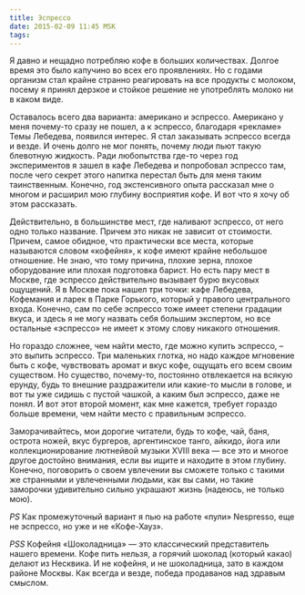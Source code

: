 ```yaml
---
title: Эспреcсо
date: 2015-02-09 11:45 MSK
tags:
---
```


Я давно и нещадно потребляю кофе в больших количествах. Долгое время это было капучино во всех его проявлениях. Но с
годами организм стал крайне странно реагировать на все продукты с молоком, посему я принял дерзкое и стойкое решение не
употреблять молоко ни в каком виде.

Оставалось всего два варианта: американо и эспрессо. Американо у меня почему-то сразу не пошел, а к эспрессо, благодаря
«рекламе» Темы Лебедева, появился интерес. Я стал заказывать эспрессо всегда и везде. И очень долго не мог понять,
почему люди пьют такую блевотную жидкость. Ради любопытства где-то через год экспериментов я зашел в кафе Лебедева и
попробовал эспрессо там, после чего секрет этого напитка перестал быть для меня таким таинственным. Конечно,
год экстенсивного опыта рассказал мне о многом и расширил мою глубину восприятия кофе. И вот что я хочу об этом
рассказать.

Действительно, в большинстве мест, где наливают эспрессо, от него одно только название. Причем это никак не зависит от
стоимости. Причем, самое обидное, что практически все места, которые называются словом «кофейня», к кофе имеют крайне
небольшое отношение. Не знаю, что тому причина, плохие зерна, плохое оборудование или плохая подготовка барист. Но есть
пару мест в Москве, где эспрессо действительно вызывает бурю вкусовых ощущений. Я в Москве пока нашел три точки: кафе
Лебедева, Кофемания и ларек в Парке Горького, который у правого центрального входа. Конечно, сам по себе эспрессо тоже
имеет степени градации вкуса, и здесь я не могу назвать себя большим экспертом, но все остальные «эспрессо» не имеет к
этому слову никакого отношения.

Но гораздо сложнее, чем найти место, где можно купить эспрессо, – это выпить эспрессо. Три маленьких глотка, но надо
каждое мгновение быть с кофе, чувствовать аромат и вкус кофе, ощущать его всем своим существом. Но существо, почему-то,
постоянно отвлекается на всякую ерунду, будь то внешние раздражители или какие-то мысли в голове, и вот ты уже сидишь с
пустой чашкой, а каким был эспрессо, даже не понял. И вот этот второй момент, как мне кажется, требует гораздо больше
времени, чем найти место с правильным эспрессо.

Заморачивайтесь, мои дорогие читатели, будь то кофе, чай, баня, острота ножей, вкус бургеров, аргентинское танго,
айкидо, йога или коллекционирование лютнейвой музыки XVIII века — все это и многое другое достойно внимания, если вы
ищите и находите в этом глубину. Конечно, поговорить о своем увлечении вы сможете только с такими же странными и
увлеченными людьми, как вы сами, но такие заморочки удивительно сильно украшают жизнь (надеюсь, не только мою).

*PS* Как промежуточный вариант я пью на работе «пули» Nespresso, еще не эспрессо, но уже и не «Кофе-Хауз».

*PSS* Кофейня «Шоколадница» — это классический представитель нашего времени. Кофе пить нельзя, а горячий шоколад
(который какао) делают из Несквика. И не кофейня, и не шоколадница, зато в каждом районе Москвы. Как всегда и везде,
победа продаванов над здравым смыслом.
